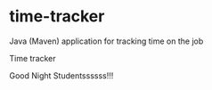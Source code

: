 # time-tracker
Java (Maven) application for tracking time on the job

Time tracker

Good Night Studentssssss!!!
